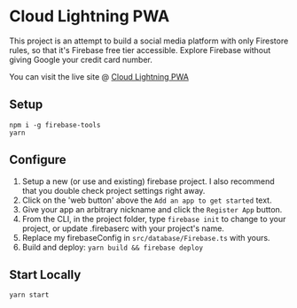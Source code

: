 <!-- Comment -->

# Cloud Lightning PWA

This project is an attempt to build a social media platform with only Firestore rules, so that it's Firebase free tier accessible. Explore Firebase without giving Google your credit card number. 

You can visit the live site @ [Cloud Lightning PWA](https://cloud-lightning-lite.web.app/)

## Setup

```
npm i -g firebase-tools
yarn
```

## Configure

1. Setup a new (or use and existing) firebase project. I also recommend that you double check project settings right away.
2. Click on the 'web button' above the `Add an app to get started` text.
3. Give your app an arbitrary nickname and click the `Register App` button.
4. From the CLI, in the project folder, type `firebase init` to change to your project, or update .firebaserc with your project's name.
5. Replace my firebaseConfig in `src/database/Firebase.ts` with yours.
6. Build and deploy: `yarn build && firebase deploy`

## Start Locally

```
yarn start
```
